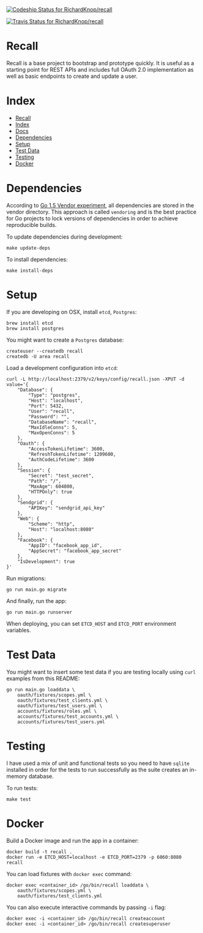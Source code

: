 [![Codeship Status for RichardKnop/recall](https://codeship.com/projects/eb1ee0d0-ac8c-0133-aaf6-0af8633f2b2a/status?branch=master)](https://codeship.com/projects/131678)

[![Travis Status for RichardKnop/recall](https://travis-ci.org/RichardKnop/recall.svg?branch=master)](https://travis-ci.org/RichardKnop/recall)

# Recall

Recall is a base project to bootstrap and prototype quickly. It is useful as a starting point for REST APIs and includes full OAuth 2.0 implementation as well as basic endpoints to create and update a user.

# Index

* [Recall](#recall)
* [Index](#index)
* [Docs](../../../recall/blob/master/docs/)
* [Dependencies](#dependencies)
* [Setup](#setup)
* [Test Data](#test-data)
* [Testing](#testing)
* [Docker](#docker)

# Dependencies

According to [Go 1.5 Vendor experiment](https://docs.google.com/document/d/1Bz5-UB7g2uPBdOx-rw5t9MxJwkfpx90cqG9AFL0JAYo), all dependencies are stored in the vendor directory. This approach is called `vendoring` and is the best practice for Go projects to lock versions of dependencies in order to achieve reproducible builds.

To update dependencies during development:

```
make update-deps
```

To install dependencies:

```
make install-deps
```

# Setup

If you are developing on OSX, install `etcd`, `Postgres`:

```
brew install etcd
brew install postgres
```

You might want to create a `Postgres` database:

```
createuser --createdb recall
createdb -U area recall
```

Load a development configuration into `etcd`:

```
curl -L http://localhost:2379/v2/keys/config/recall.json -XPUT -d value='{
	"Database": {
		"Type": "postgres",
		"Host": "localhost",
		"Port": 5432,
		"User": "recall",
		"Password": "",
		"DatabaseName": "recall",
		"MaxIdleConns": 5,
		"MaxOpenConns": 5
	},
	"Oauth": {
		"AccessTokenLifetime": 3600,
		"RefreshTokenLifetime": 1209600,
		"AuthCodeLifetime": 3600
	},
	"Session": {
		"Secret": "test_secret",
		"Path": "/",
		"MaxAge": 604800,
		"HTTPOnly": true
	},
	"Sendgrid": {
		"APIKey": "sendgrid_api_key"
	},
	"Web": {
		"Scheme": "http",
		"Host": "localhost:8080"
	},
	"Facebook": {
		"AppID": "facebook_app_id",
		"AppSecret": "facebook_app_secret"
	},
	"IsDevelopment": true
}'
```

Run migrations:

```
go run main.go migrate
```

And finally, run the app:

```
go run main.go runserver
```

When deploying, you can set `ETCD_HOST` and `ETCD_PORT` environment variables.

# Test Data

You might want to insert some test data if you are testing locally using `curl` examples from this README:

```
go run main.go loaddata \
	oauth/fixtures/scopes.yml \
	oauth/fixtures/test_clients.yml \
	oauth/fixtures/test_users.yml \
	accounts/fixtures/roles.yml \
	accounts/fixtures/test_accounts.yml \
	accounts/fixtures/test_users.yml
```

# Testing

I have used a mix of unit and functional tests so you need to have `sqlite` installed in order for the tests to run successfully as the suite creates an in-memory database.

To run tests:

```
make test
```

# Docker

Build a Docker image and run the app in a container:

```
docker build -t recall .
docker run -e ETCD_HOST=localhost -e ETCD_PORT=2379 -p 6060:8080 recall
```

You can load fixtures with `docker exec` command:

```
docker exec <container_id> /go/bin/recall loaddata \
	oauth/fixtures/scopes.yml \
	oauth/fixtures/test_clients.yml
```

You can also execute interactive commands by passing `-i` flag:

```
docker exec -i <container_id> /go/bin/recall createaccount
docker exec -i <container_id> /go/bin/recall createsuperuser
```
